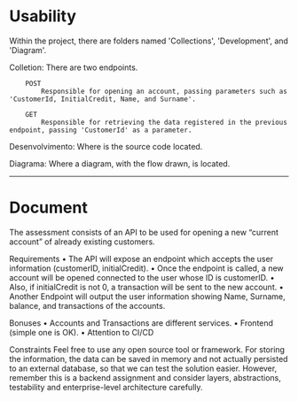 # Usability

Within the project, there are folders named 'Collections', 'Development', and 'Diagram'.

Colletion:
    There are two endpoints.
    
        POST
            Responsible for opening an account, passing parameters such as 'CustomerId, InitialCredit, Name, and Surname'.

        GET
            Responsible for retrieving the data registered in the previous endpoint, passing 'CustomerId' as a parameter.

Desenvolvimento:
    Where is the source code located.

Diagrama:
    Where a diagram, with the flow drawn, is located.


-----------------------------------------------------------------------------------------


# Document

The assessment consists of an API to be used for opening a new “current account” of
already existing customers.

Requirements
    • The API will expose an endpoint which accepts the user information (customerID,
    initialCredit).
    • Once the endpoint is called, a new account will be opened connected to the user
    whose ID is customerID.
    • Also, if initialCredit is not 0, a transaction will be sent to the new account.
    • Another Endpoint will output the user information showing Name, Surname,
    balance, and transactions of the accounts.

Bonuses
    • Accounts and Transactions are different services.
    • Frontend (simple one is OK).
    • Attention to CI/CD

Constraints
    Feel free to use any open source tool or framework.
    For storing the information, the data can be saved in memory and not actually persisted to
    an external database, so that we can test the solution easier. However, remember this is a
    backend assignment and consider layers, abstractions, testability and enterprise-level
    architecture carefully.

